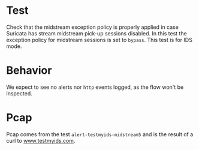 # Test

Check that the midstream exception policy is properly applied in case Suricata
has stream midstream pick-up sessions disabled. In this test the exception policy
for midstream sessions is set to ``bypass``. This test is for IDS mode.

# Behavior

We expect to see no alerts nor ``http`` events logged, as the flow won't be inspected.

# Pcap

Pcap comes from the test ``alert-testmyids-midstream5`` and is the result of a
curl to www.testmyids.com.
